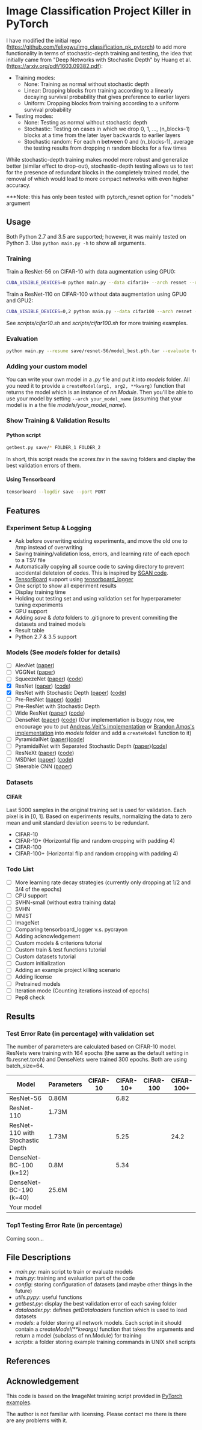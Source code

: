 # Image Classification Project Killer in PyTorch
I have modified the initial repo (https://github.com/felixgwu/img_classification_pk_pytorch) to add more functionality in terms of stochastic-depth training and testing, the idea that initially came from "Deep Networks with Stochastic Depth" by Huang et al. (https://arxiv.org/pdf/1603.09382.pdf): 
<ul>
  <li>Training modes: 
    <ul>
      <li>None: Training as normal without stochastic depth</li>
      <li>Linear: Dropping blocks from training according to a linearly decaying survival probability that gives preference to earlier layers</li>
      <li>Uniform: Dropping blocks from training according to a uniform survival probability</li>
    </ul>
  </li>
  <li>Testing modes: 
    <ul>
      <li>None: Testing as normal without stochastic depth</li>
      <li>Stochastic: Testing on cases in which we drop 0, 1, ..., (n_blocks-1) blocks at a time from the later layer backwards to earlier layers</li>
      <li>Stochastic random: For each n between 0 and (n_blocks-1), average the testing results from dropping n random blocks for a few times</li>
    </ul>
  </li>
</ul>
While stochastic-depth training makes model more robust and generalize better (similar effect to drop-out), stochastic-depth testing allows us to test for the presence of redundant blocks in the completely trained model, the removal of which would lead to more compact networks with even higher accuracy.

***Note: this has only been tested with pytorch_resnet option for "models" argument

## Usage
Both Python 2.7 and 3.5 are supported; however, it was mainly tested on Python 3.
Use `python main.py -h` to show all arguments.

### Training
Train a ResNet-56 on CIFAR-10 with data augmentation using GPU0:
```sh
CUDA_VISIBLE_DEVICES=0 python main.py --data cifar10+ --arch resnet --depth 56 --save save/cifar10+-resnet-56 --epochs 164
```
Train a ResNet-110 on CIFAR-100 without data augmentation using GPU0 and GPU2:
```sh
CUDA_VISIBLE_DEVICES=0,2 python main.py --data cifar100 --arch resnet --depth 110 --save save/cifar100-resnet-110 --epochs 164
```

See *scripts/cifar10.sh* and *scripts/cifar100.sh* for more training examples.
### Evaluation
```sh
python main.py --resume save/resnet-56/model_best.pth.tar --evaluate test --data cifar10+
```

### Adding your custom model
You can write your own model in a *.py* file and put it into *models* folder. All you need it to provide a `createModel(arg1, arg2, **kwarg)` function that returns the model which is an instance of *nn.Module*. Then you'll be able to use your model by setting `--arch your_model_name` (assuming that your model is in a the file *models/your_model_name*).

### Show Training & Validation Results
#### Python script
```sh
getbest.py save/* FOLDER_1 FOLDER_2
```
In short, this script reads the *scores.tsv* in the saving folders and display the best validation errors of them.

#### Using Tensorboard
```sh
tensorboard --logdir save --port PORT
```

## Features

### Experiment Setup & Logging
- Ask before overwriting existing experiments, and move the old one to /tmp instead of overwriting
- Saving training/validation loss, errors, and learning rate of each epoch to a TSV file
- Automatically copying all source code to saving directory to prevent accidental deleteion of codes. This is inspired by [SGAN code](https://github.com/xunhuang1995/SGAN/tree/master/mnist).
- [TensorBoard](https://www.tensorflow.org/get_started/summaries_and_tensorboard) support using [tensorboard\_logger](https://github.com/TeamHG-Memex/tensorboard_logger)
- One script to show all experiment results
- Display training time
- Holding out testing set and using validation set for hyperparameter tuning experiments
- GPU support
- Adding *save* & *data* folders to .gitignore to prevent commiting the datasets and trained models
- Result table
- Python 2.7 & 3.5 support


### Models (See *models* folder for details)
- [ ] AlexNet ([paper](http://papers.nips.cc/paper/4824-imagenet-classification-with-deep-convolutional-neural-networks))
- [ ] VGGNet ([paper](https://arxiv.org/abs/1409.1556))
- [ ] SqueezeNet ([paper](https://arxiv.org/abs/1602.07360)) ([code](https://github.com/DeepScale/SqueezeNet))
- [x] ResNet ([paper](https://arxiv.org/abs/1512.03385)) ([code](https://github.com/facebook/fb.resnet.torch))
- [x] ResNet with Stochastic Depth ([paper](https://arxiv.org/abs/1603.09382)) ([code](https://github.com/yueatsprograms/Stochastic_Depth))
- [ ] Pre-ResNet ([paper](https://arxiv.org/abs/1603.05027)) ([code](https://github.com/facebook/fb.resnet.torch))
- [ ] Pre-ResNet with Stochastic Depth
- [ ] Wide ResNet ([paper](https://arxiv.org/abs/1605.07146)) ([code](https://github.com/szagoruyko/wide-residual-networks))
- [ ] DenseNet ([paper](https://arxiv.org/abs/1608.06993)) ([code](https://github.com/liuzhuang13/DenseNet)) (Our implementation is buggy now, we encourage you to put [Andreas Veit's implementation](https://github.com/andreasveit/densenet-pytorch/blob/master/densenet.py) or [Brandon Amos's implementation](https://github.com/bamos/densenet.pytorch/blob/master/densenet.py) into *models* folder and add a `createModel` function to it)
- [ ] PyramidalNet ([paper](https://arxiv.org/abs/1610.02915))([code](https://github.com/jhkim89/PyramidNet))
- [ ] PyramidalNet with Separated Stochastic Depth ([paper](https://arxiv.org/abs/1612.01230))([code](https://github.com/AkTgWrNsKnKPP/PyramidNet_with_Stochastic_Depth))
- [ ] ResNeXt ([paper](https://arxiv.org/abs/1611.05431)) ([code](https://github.com/facebookresearch/ResNeXt))
- [ ] MSDNet ([paper](https://arxiv.org/abs/1703.09844)) ([code](https://github.com/gaohuang/MSDNet))
- [ ] Steerable CNN ([paper](https://arxiv.org/abs/1612.08498))

### Datasets
#### CIFAR
Last 5000 samples in the original training set is used for validation. Each pixel is in [0, 1]. Based on experiments results, normalizing the data to zero mean and unit standard deviation seems to be redundant.
- CIFAR-10
- CIFAR-10+ (Horizontal flip and random cropping with padding 4)
- CIFAR-100
- CIFAR-100+ (Horizontal flip and random cropping with padding 4)

### Todo List
- [ ] More learning rate decay strategies (currently only dropping at 1/2 and 3/4 of the epochs)
- [ ] CPU support
- [ ] SVHN-small (without extra training data)
- [ ] SVHN
- [ ] MNIST
- [ ] ImageNet
- [ ] Comparing tensorboard\_logger v.s. pycrayon
- [ ] Adding acknowledgement
- [ ] Custom models & criterions tutorial
- [ ] Custom train & test functions tutorial
- [ ] Custom datasets tutorial
- [ ] Custom initialization
- [ ] Adding an example project killing scenario
- [ ] Adding license
- [ ] Pretrained models
- [ ] Iteration mode (Counting iterations instead of epochs)
- [ ] Pep8 check

## Results
### Test Error Rate (in percentage) **with** validation set
The number of parameters are calculated based on CIFAR-10 model.
ResNets were training with 164 epochs (the same as the default setting in fb.resnet.torch) and DenseNets were trained 300 epochs.
Both are using batch\_size=64.

| Model                                   | Parameters | CIFAR-10 | CIFAR-10+ | CIFAR-100 | CIFAR-100+ |
|-----------------------------------------| -----------|----------|-----------|-----------|------------|
| ResNet-56                               | 0.86M      |          | 6.82      |           |            |
| ResNet-110                              | 1.73M      |          |           |           |            |
| ResNet-110 with Stochastic Depth        | 1.73M      |          | 5.25      |           | 24.2       |
| DenseNet-BC-100 (k=12)                  | 0.8M       |          | 5.34      |           |            |
| DenseNet-BC-190 (k=40)                  | 25.6M      |          |           |           |            |
| Your model                              |            |          |           |           |            |

### Top1 Testing Error Rate (in percentage)
Coming soon...

## File Descriptions
- *main.py*: main script to train or evaluate models
- *train.py*: training and evaluation part of the code
- *config*: storing configuration of datasets (and maybe other things in the future)
- *utils.pypy*: useful functions
- *getbest.py*: display the best validation error of each saving folder
- *dataloader.py*: defines *getDataloaders* function which is used to load datasets
- *models*: a folder storing all network models. Each script in it should contain a *createModel(\*\*kwargs)* function that takes the arguments and return a model (subclass of nn.Module) for training
- *scripts*: a folder storing example training commands in UNIX shell scripts

## References

## Acknowledgement
This code is based on the ImageNet training script provided in [PyTorch examples](https://github.com/pytorch/examples/blob/master/imagenet/main.py).

The author is not familiar with licensing. Please contact me there is there are any problems with it.

